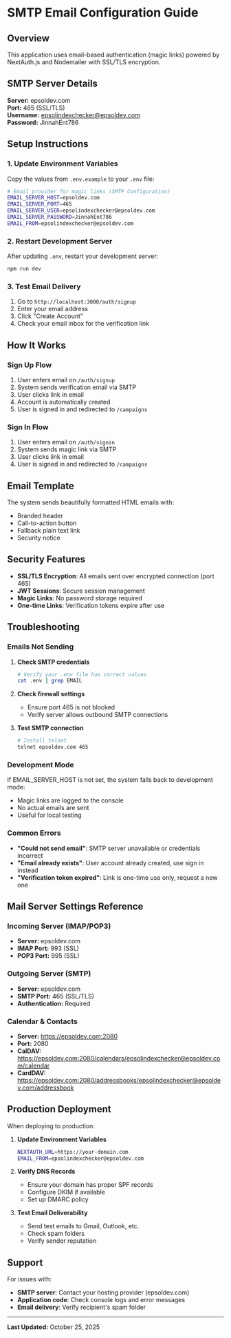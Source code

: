 # SMTP Email Configuration Guide

## Overview
This application uses email-based authentication (magic links) powered by NextAuth.js and Nodemailer with SSL/TLS encryption.

## SMTP Server Details

**Server:** epsoldev.com  
**Port:** 465 (SSL/TLS)  
**Username:** epsolindexchecker@epsoldev.com  
**Password:** JinnahEnt786

## Setup Instructions

### 1. Update Environment Variables

Copy the values from `.env.example` to your `.env` file:

```bash
# Email provider for magic links (SMTP Configuration)
EMAIL_SERVER_HOST=epsoldev.com
EMAIL_SERVER_PORT=465
EMAIL_SERVER_USER=epsolindexchecker@epsoldev.com
EMAIL_SERVER_PASSWORD=JinnahEnt786
EMAIL_FROM=epsolindexchecker@epsoldev.com
```

### 2. Restart Development Server

After updating `.env`, restart your development server:

```bash
npm run dev
```

### 3. Test Email Delivery

1. Go to `http://localhost:3000/auth/signup`
2. Enter your email address
3. Click "Create Account"
4. Check your email inbox for the verification link

## How It Works

### Sign Up Flow
1. User enters email on `/auth/signup`
2. System sends verification email via SMTP
3. User clicks link in email
4. Account is automatically created
5. User is signed in and redirected to `/campaigns`

### Sign In Flow
1. User enters email on `/auth/signin`
2. System sends magic link via SMTP
3. User clicks link in email
4. User is signed in and redirected to `/campaigns`

## Email Template

The system sends beautifully formatted HTML emails with:
- Branded header
- Call-to-action button
- Fallback plain text link
- Security notice

## Security Features

- **SSL/TLS Encryption**: All emails sent over encrypted connection (port 465)
- **JWT Sessions**: Secure session management
- **Magic Links**: No password storage required
- **One-time Links**: Verification tokens expire after use

## Troubleshooting

### Emails Not Sending

1. **Check SMTP credentials**
   ```bash
   # Verify your .env file has correct values
   cat .env | grep EMAIL
   ```

2. **Check firewall settings**
   - Ensure port 465 is not blocked
   - Verify server allows outbound SMTP connections

3. **Test SMTP connection**
   ```bash
   # Install telnet
   telnet epsoldev.com 465
   ```

### Development Mode

If EMAIL_SERVER_HOST is not set, the system falls back to development mode:
- Magic links are logged to the console
- No actual emails are sent
- Useful for local testing

### Common Errors

- **"Could not send email"**: SMTP server unavailable or credentials incorrect
- **"Email already exists"**: User account already created, use sign in instead
- **"Verification token expired"**: Link is one-time use only, request a new one

## Mail Server Settings Reference

### Incoming Server (IMAP/POP3)
- **Server:** epsoldev.com
- **IMAP Port:** 993 (SSL)
- **POP3 Port:** 995 (SSL)

### Outgoing Server (SMTP)
- **Server:** epsoldev.com
- **SMTP Port:** 465 (SSL/TLS)
- **Authentication:** Required

### Calendar & Contacts
- **Server:** https://epsoldev.com:2080
- **Port:** 2080
- **CalDAV:** https://epsoldev.com:2080/calendars/epsolindexchecker@epsoldev.com/calendar
- **CardDAV:** https://epsoldev.com:2080/addressbooks/epsolindexchecker@epsoldev.com/addressbook

## Production Deployment

When deploying to production:

1. **Update Environment Variables**
   ```bash
   NEXTAUTH_URL=https://your-domain.com
   EMAIL_FROM=epsolindexchecker@epsoldev.com
   ```

2. **Verify DNS Records**
   - Ensure your domain has proper SPF records
   - Configure DKIM if available
   - Set up DMARC policy

3. **Test Email Deliverability**
   - Send test emails to Gmail, Outlook, etc.
   - Check spam folders
   - Verify sender reputation

## Support

For issues with:
- **SMTP server**: Contact your hosting provider (epsoldev.com)
- **Application code**: Check console logs and error messages
- **Email delivery**: Verify recipient's spam folder

---

**Last Updated:** October 25, 2025
